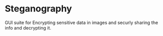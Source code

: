 # Steganography
GUI suite for Encrypting sensitive data in images and securly sharing the info and decrypting it.
